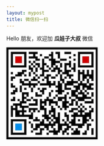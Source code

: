 ```yaml
---
layout: mypost
title: 微信扫一扫
---
```


> 
Hello 朋友，欢迎加 **瓜娃子大叔** 微信

![微信号](/static/img/wechat-qr.jpg)